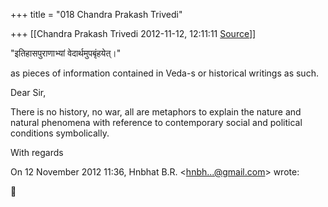 +++
title = "018 Chandra Prakash Trivedi"

+++
[[Chandra Prakash Trivedi	2012-11-12, 12:11:11 [Source](https://groups.google.com/g/bvparishat/c/kN_lAHN9lOo)]]



"इतिहासपुराणाभ्यां वेदार्थमुपबृंहयेत्।"

  

as pieces of information contained in Veda-s or historical writings as such.  
  

Dear Sir,  

  
There is no history, no war, all are metaphors to explain the nature and natural phenomena with reference to contemporary social and political conditions symbolically.  

  
With regards  
  

On 12 November 2012 11:36, Hnbhat B.R. \<[hnbh...@gmail.com]()\> wrote:  



